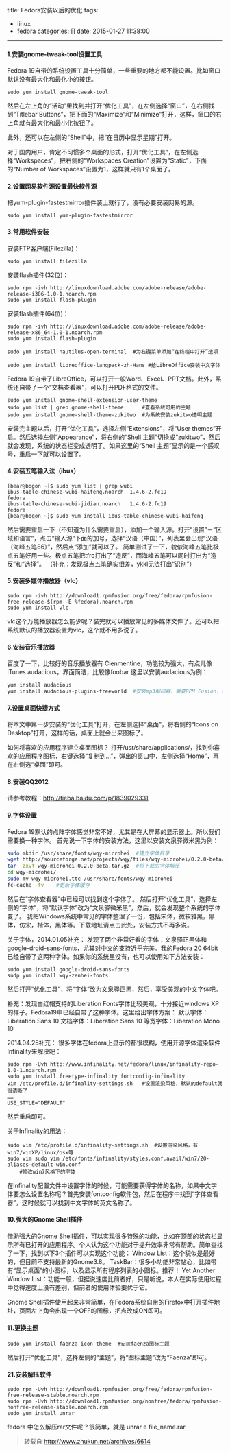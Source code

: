 title: Fedora安装以后的优化
tags:
  - linux
  - fedora
categories: []
date: 2015-01-27 11:38:00
---
#### 1.安装gnome-tweak-tool设置工具
Fedora 19自带的系统设置工具十分简单，一些重要的地方都不能设置。比如窗口默认没有最大化和最化小的按钮。
```
sudo yum install gnome-tweak-tool
```
然后在左上角的“活动”里找到并打开“优化工具”，在左侧选择“窗口”，在右侧找到“Titlebar Buttons”，把下面的“Maximize”和“Minimize”打开，这样，窗口的右上角就有最大化和最小化按钮了。

此外，还可以在左侧的“Shell”中，把“在日历中显示星期”打开。

对于国内用户，肯定不习惯多个桌面的形式，打开“优化工具”，在左侧选择“Workspaces”，把右侧的“Workspaces Creation”设置为“Static”，下面的“Number of Workspaces”设置为1，这样就只有1个桌面了。

#### 2.设置网易软件源设置最快软件源
把yum-plugin-fastestmirror插件装上就行了，没有必要安装网易的源。
```
sudo yum install yum-plugin-fastestmirror
```
#### 3.常用软件安装
安装FTP客户端(Filezilla)：
```
sudo yum install filezilla
```
安装flash插件(32位)：
```
sudo rpm -ivh http://linuxdownload.adobe.com/adobe-release/adobe-release-i386-1.0-1.noarch.rpm
sudo yum install flash-plugin
```
安装flash插件(64位)：
```
sudo rpm -ivh http://linuxdownload.adobe.com/adobe-release/adobe-release-x86_64-1.0-1.noarch.rpm
sudo yum install flash-plugin

sudo yum install nautilus-open-terminal  #为右键菜单添加“在终端中打开”选项

sudo yum install libreoffice-langpack-zh-Hans #给LibreOffice安装中文字体
```  
Fedora 19自带了LibreOffice，可以打开一般Word、Excel、PPT文档。此外，系统还自带了一个“文档查看器”，可以打开PDF格式的文件。
```
sudo yum install gnome-shell-extension-user-theme
sudo yum list | grep gnome-shell-theme      #查看系统可用的主题
sudo yum install gnome-shell-theme-zukitwo  #为系统安装zukitwo透明主题
```
安装完主题以后，打开“优化工具”，选择左侧“Extensions”，将“User themes”开启。然后选择左侧“Appearance”，将右侧的“Shell 主题”切换成“zukitwo”，然后就会发现，系统的状态栏变成透明了。如果这里的“Shell 主题”显示的是一个感叹号，重启一下就可以设置了。

#### 4.安装五笔输入法（ibus）
```
[bear@bogon ~]$ sudo yum list | grep wubi
ibus-table-chinese-wubi-haifeng.noarch  1.4.6-2.fc19                     fedora 
ibus-table-chinese-wubi-jidian.noarch   1.4.6-2.fc19                     fedora 
[bear@bogon ~]$ sudo yum install ibus-table-chinese-wubi-haifeng
```
然后需要重启一下（不知道为什么需要重启），添加一个输入源。打开“设置”－“区域和语言”，点击“输入源”下面的加号，选择“汉语（中国）”，列表里会出现“汉语（海峰五笔86）”，然后点“添加”就可以了。
简单测试了一下，貌似海峰五笔比极点五笔好用一些。极点五笔把tfrc打出了“造反”，而海峰五笔可以同时打出为“造反”和“选择”。
（补充：发现极点五笔确实很差，ykkl无法打出“识别”）

#### 5.安装多媒体播放器（vlc）
```
sudo rpm -ivh http://download1.rpmfusion.org/free/fedora/rpmfusion-free-release-$(rpm -E %fedora).noarch.rpm
sudo yum install vlc
```
vlc这个万能播放器怎么能少呢？装完就可以播放常见的多媒体文件了。还可以把系统默认的播放器设置为vlc，这个就不用多说了。

#### 6.安装音乐播放器
百度了一下，比较好的音乐播放器有
Clenmentine，功能较为强大，有点儿像iTunes
audacious，界面简洁，比较像foobar
这里以安装audacious为例：
```bash
yum install audacious
yum install audacious-plugins-freeworld  #安装mp3解码器，需要RPM Fusion，在本文第5步中已经安装
```
#### 7.设置桌面快捷方式
将本文中第一步安装的“优化工具”打开，在左侧选择“桌面”，将右侧的“Icons on Desktop”打开，这样的话，桌面上就会出来图标了。

如何将喜欢的应用程序建立桌面图标？
打开/usr/share/applications/，找到你喜欢的应用程序图标，右键选择“复制到…”，弹出的窗口中，左侧选择“Home”，再在右侧选“桌面”即可。

#### 8.安装QQ2012
请参考教程：http://tieba.baidu.com/p/1839029331

#### 9.字体设置
Fedora 19默认的点阵字体感觉非常不好，尤其是在大屏幕的显示器上。所以我们需要换一种字体。
首先说一下字体的安装方法，这里以安装文泉驿微米黑为例：
```bash
sudo mkdir /usr/share/fonts/wqy-microhei  #建立字体目录
wget http://sourceforge.net/projects/wqy/files/wqy-microhei/0.2.0-beta/wqy-microhei-0.2.0-beta.tar.gz
tar -zxvf wqy-microhei-0.2.0-beta.tar.gz  #将下载的字体解压
cd wqy-microhei/
sudo mv wqy-microhei.ttc /usr/share/fonts/wqy-microhei
fc-cache -fv    #更新字体缓存
```
然后在“字体查看器”中已经可以找到这个字体了。
然后打开“优化工具”，选择左侧的“字体”，将“默认字体”改为“文泉驿微米黑”，然后，就会发现整个系统的字体变了。
我把Windows系统中常见的字体整理了一份，包括宋体，微软雅黑，黑体，仿宋，楷体，黑体等。下载地址请点击此处，安装方式不再多说。

关于字体，2014.01.05补充：
发现了两个非常好看的字体：文泉驿正黑体和google-droid-sans-fonts，尤其对中文的支持近乎完美。我的Fedora 20 64bit已经自带了这两种字体。如果你的系统里没有，也可以使用如下方法安装：
```
sudo yum install google-droid-sans-fonts
sudp yum install wqy-zenhei-fonts
```
然后打开“优化工具”，将“字体”改为文泉驿正黑，然后，享受美观的中文字体吧。

补充：发现由红帽支持的Liberation Fonts字体比较美观，十分接近windows XP的样子。Fedora19中已经自带了这种字体。这里给出字体方案：
默认字体：Liberation Sans 10
文档字体：Liberation Sans 10
等宽字体：Liberation Mono 10

2014.04.25补充：
很多字体在fedora上显示的都很模糊，使用开源字体渲染软件Infinality来解决吧：
```
sudo rpm -Uvh http://www.infinality.net/fedora/linux/infinality-repo-1.0-1.noarch.rpm
sudo yum install freetype-infinality fontconfig-infinality
vim /etc/profile.d/infinality-settings.sh   #设置渲染风格，默认的default就很清晰了
……
USE_STYLE="DEFAULT"
```
然后重启即可。

关于Infinality的用法：
```
sudo vim /etc/profile.d/infinality-settings.sh  #设置渲染风格，有win7/winXP/linux/osx等
sudo vim sudo vim /etc/fonts/infinality/styles.conf.avail/win7/20-aliases-default-win.conf
    #修改win7风格下的字体
```
在Infinality配置文件中设置字体的时候，可能需要获得字体的名称，如果中文字体要怎么设置名称呢？首先安装fontconfig软件包，然后在程序中找到“字体查看器”，这时候就可以找到中文字体的英文名称了。

#### 10.强大的Gnome Shell插件
借助强大的Gnome Shell插件，可以实现很多特殊的功能，比如在顶部的状态栏显示所有已打开的应用程序。个人认为这个功能对于提升效率非常有帮助。简单查找了一下，找到以下3个插件可以实现这个功能：
Window List：这个貌似是最好的，但目前不支持最新的Gnome3.8。
TaskBar：很多小功能非常帖心，比如带有“显示桌面”的小图标，以及显示所有程序列表的小图标。推荐！
Yet Another Window List：功能一般，但据说速度比前者好，只是听说，本人在实际使用过程中觉得速度上没有差别，但前者的使用体验要优于它。

Gnome Shell插件使用起来非常简单，在Fedora系统自带的Firefox中打开插件地址，页面左上角会出现一个OFF的图标，把点改成ON即可。

#### 11.更换主题
```
sudo yum install faenza-icon-theme  #安装faenza图标主题
```
然后打开“优化工具”，选择左侧的“主题”，将“图标主题”改为“Faenza”即可。

#### 21.安装解压软件
```
sudo rpm -Uvh http://download1.rpmfusion.org/free/fedora/rpmfusion-free-release-stable.noarch.rpm
sudo rpm -Uvh http://download1.rpmfusion.org/nonfree/fedora/rpmfusion-nonfree-release-stable.noarch.rpm
sudo yum install unrar
```
fedora 中怎么解压rar文件呢？很简单，就是 unrar e file_name.rar
>转载自 http://www.zhukun.net/archives/6614
